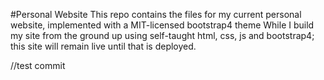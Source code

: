 #Personal Website
This repo contains the files for my current personal website, implemented with a MIT-licensed bootstrap4 theme
While I build my site from the ground up using self-taught html, css, js and bootstrap4; this site will remain live until 
that is deployed.

//test commit